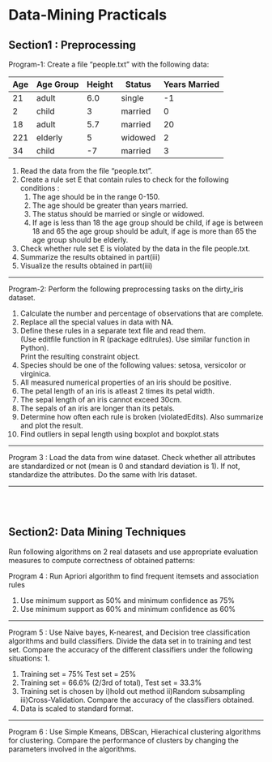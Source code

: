 # Data-Mining Practicals

## Section1 : Preprocessing

Program-1: Create a file “people.txt” with the following data:

| Age |	Age Group |	Height | Status  | Years Married |
|-----|-----------|--------|---------|---------------|
| 21  | adult     | 6.0    | single  | -1            |
| 2   | child     | 3      | married |	0            |
| 18  | adult     | 5.7    | married |	20           |
| 221 | elderly   | 5      | widowed |	2            |
| 34  | child     | -7     | married |	3            |

1. Read the data from the file “people.txt”.
1. Create a rule set E that contain rules to check for the following conditions :
    1. The age should be in the range 0-150.
    1. The age should be greater than years married.
    1. The status should be married or single or widowed.
    1. If age is less than 18 the age group should be child, if age is between 18 and 65 the age group should be adult, if age is more than 65 the age group should be elderly.
1.  Check whether rule set E is violated by the data in the file people.txt.
1. Summarize the results obtained in part(iii)
1. Visualize the results obtained in part(iii)

---
Program-2: Perform the following preprocessing tasks on the dirty_iris dataset.
1. Calculate the number and percentage of observations that are complete.
1. Replace all the special values in data with NA.
1. Define these rules in a separate text file and read them.<br>
(Use editfile function in R (package editrules). Use similar function in Python).<br>
Print the resulting constraint object.
  1. Species should be one of the following values: setosa, versicolor or virginica.
  1. All measured numerical properties of an iris should be positive.
  1. The petal length of an iris is atleast 2 times its petal width.
  1. The sepal length of an iris cannot exceed 30cm.
  1. The sepals of an iris are longer than its petals.
1. Determine how often each rule is broken (violatedEdits). Also summarize and plot the result.
1. Find outliers in sepal length using boxplot and boxplot.stats

---
Program 3 : Load the data from wine dataset. Check whether all attributes are standardized or not (mean is 0 and standard deviation is 1). If not, standardize the attributes. Do the same with Iris dataset.

---
<br><br>

## Section2: Data Mining Techniques
Run following algorithms on 2 real datasets and use appropriate evaluation measures to compute correctness of obtained patterns:

Program 4 : Run Apriori algorithm to find frequent itemsets and association rules
1. Use minimum support as 50% and minimum confidence as 75%
2. Use minimum support as 60% and minimum confidence as 60%

---
Program 5 : Use Naive bayes, K-nearest, and Decision tree classification algorithms and build classifiers. Divide the data set in to training and test set. Compare the accuracy of the different classifiers under the following situations:
1.
  1. Training set = 75% Test set = 25%
  2. Training set = 66.6% (2/3rd of total), Test set = 33.3%
1. Training set is chosen by i)hold out method ii)Random subsampling iii)Cross-Validation. Compare the accuracy of the classifiers obtained.
1. Data is scaled to standard format.

---
Program 6 : Use Simple Kmeans, DBScan, Hierachical clustering algorithms for clustering. Compare the performance of clusters by changing the parameters involved in the algorithms.
